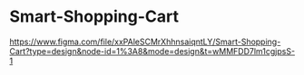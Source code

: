 # Smart-Shopping-Cart

https://www.figma.com/file/xxPAleSCMrXhhnsaiqntLY/Smart-Shopping-Cart?type=design&node-id=1%3A8&mode=design&t=wMMFDD7lm1cgjpsS-1
